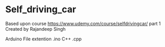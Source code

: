 # Self_driving_car

Based upon course https://www.udemy.com/course/selfdrivingcar/ part 1
Created by Rajandeep Singh

Arduino File extention .ino
C++ .cpp
